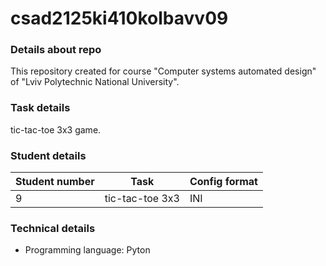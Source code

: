 # csad2125ki410kolbavv09

### Details about repo

This repository created for course "Computer systems automated design" of "Lviv Polytechnic National University".

### Task details

tic-tac-toe 3x3 game.

### Student details

| Student number | Task | Config format|
| ------ | ---- | ------------ |
| 9 | tic-tac-toe 3x3 | INI |

### Technical details

- Programming language: Pyton
